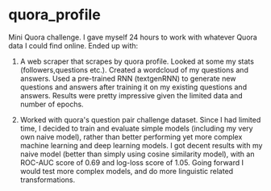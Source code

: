 # quora_profile

Mini Quora challenge. I gave myself 24 hours to work with whatever Quora data I could find online. Ended up with:

1. A web scraper that scrapes by quora profile. Looked at some my stats (followers,questions etc.). Created a wordcloud of my questions and answers. Used a pre-trained RNN (textgenRNN) to generate new questions and answers after training it on my existing questions and answers. Results were pretty impressive given the limited data and number of epochs.

2. Worked with quora's question pair challenge dataset. Since I had limited time, I decided to train and evaluate simple models (including my very own naive model), rather than better performing yet more complex machine learning and deep learning models. I got decent results with my naive model (better than simply using cosine similarity model), with an ROC-AUC score of 0.69 and log-loss score of 1.05. Going forward I would test more complex models, and do more linguistic related transformations. 


